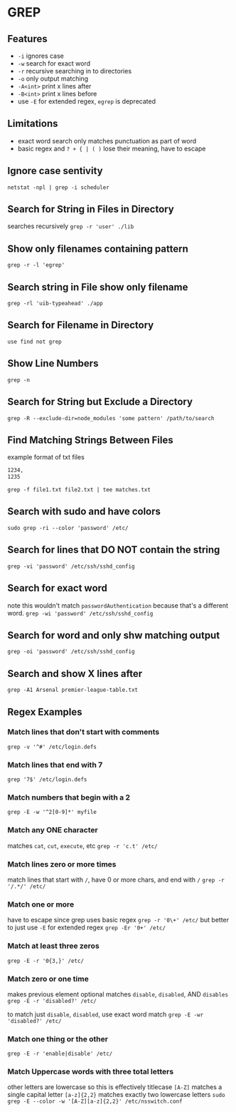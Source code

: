 # GREP

## Features
- `-i` ignores case
- `-w` search for exact word
- `-r` recursive searching in to directories
- `-o` only output matching
- `-A<int>` print x lines after
- `-B<int>` print x lines before
- use `-E` for extended regex, `egrep` is deprecated

## Limitations
- exact word search only matches punctuation as part of word
- basic regex and `? + { | ( )` lose their meaning, have to escape

## Ignore case sentivity
`netstat -npl | grep -i scheduler`

## Search for String in Files in Directory
searches recursively
`grep -r 'user' ./lib`

## Show only filenames containing pattern
`grep -r -l 'egrep'`

## Search string in File show only filename

`grep -rl 'uib-typeahead' ./app`

## Search for Filename in Directory

`use find not grep`

## Show Line Numbers

`grep -n`

## Search for String but Exclude a Directory

`grep -R --exclude-dir=node_modules 'some pattern' /path/to/search`

## Find Matching Strings Between Files

example format of txt files

```txt
1234,
1235
```

`grep -f file1.txt file2.txt | tee matches.txt`

## Search with sudo and have colors
`sudo grep -ri --color 'password' /etc/`

## Search for lines that DO NOT contain the string
`grep -vi 'password' /etc/ssh/sshd_config`

## Search for exact word
note this wouldn't match `passwordAuthentication` because that's a different word.
`grep -wi 'password' /etc/ssh/sshd_config`

## Search for word and only shw matching output
`grep -oi 'password' /etc/ssh/sshd_config`

## Search and show X lines after
`grep -A1 Arsenal premier-league-table.txt`

## Regex Examples

### Match lines that don't start with comments
`grep -v '^#' /etc/login.defs`

### Match lines that end with 7
`grep '7$' /etc/login.defs`

### Match numbers that begin with a 2
`grep -E -w '^2[0-9]*' myfile`

### Match any ONE character
matches `cat`, `cut`, `execute`, etc
`grep -r 'c.t' /etc/`

### Match lines zero or more times
match lines that start with `/`, have 0 or more chars, and end with `/`
`grep -r '/.*/' /etc/`

### Match one or more
have to escape since grep uses basic regex
`grep -r '0\+' /etc/`
but better to just use `-E` for extended regex
`grep -Er '0+' /etc/`

### Match at least three zeros
`grep -E -r '0{3,}' /etc/`

### Match zero or one time
makes previous element optional
matches `disable`, `disabled`, AND `disables`
`grep -E -r 'disabled?' /etc/`

to match just `disable`, `disabled`, use exact word match
`grep -E -wr 'disabled?' /etc/`

### Match one thing or the other
`grep -E -r 'enable|disable' /etc/`

### Match Uppercase words with three total letters
other letters are lowercase so this is effectively titlecase
`[A-Z]` matches a single capital letter
`[a-z]{2,2}` matches exactly two lowercase letters
`sudo grep -E --color -w '[A-Z][a-z]{2,2}' /etc/nsswitch.conf`